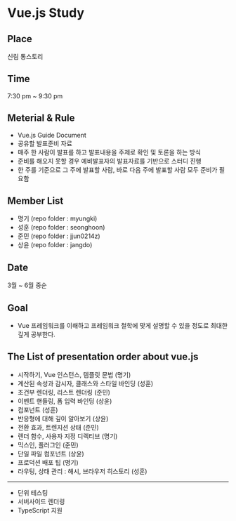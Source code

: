 # Vue.js Study

## Place
신림 통스토리

## Time
7:30 pm ~ 9:30 pm

## Meterial & Rule
- Vue.js Guide Document
- 공유할 발표준비 자료
- 매주 한 사람이 발표를 하고 발표내용을 주제로 확인 및 토론을 하는 방식
- 준비를 해오지 못할 경우 예비발표자의 발표자료를 기반으로 스터디 진행
- 한 주를 기준으로 그 주에 발표할 사람, 바로 다음 주에 발표할 사람 모두 준비가 필요함

## Member List
- 명기 (repo folder : myungki)
- 성훈 (repo folder : seonghoon)
- 준민 (repo folder : jjun0214z)
- 상윤 (repo folder : jangdo)

## Date
3월 ~ 6월 중순

## Goal
- Vue 프레임워크를 이해하고 프레임워크 철학에 맞게 설명할 수 있을 정도로 최대한 깊게 공부한다.

## The List of presentation order about vue.js
- 시작하기, Vue 인스턴스, 템플릿 문법 (명기)
- 계산된 속성과 감시자, 클래스와 스타일 바인딩 (성훈)
- 조건부 렌더링, 리스트 렌더링 (준민)
- 이벤트 핸들링, 폼 입력 바인딩 (상윤)
- 컴포넌트 (성훈)
- 반응형에 대해 깊이 알아보기 (상윤)
- 전환 효과, 트렌지션 상태  (준민)
- 렌더 함수, 사용자 지정 디렉티브 (명기)
- 믹스인, 플러그인 (준민)
- 단일 파일 컴포넌트 (상윤)
- 프로덕션 배포 팁 (명기)
- 라우팅, 상태 관리 : 해시, 브라우저 히스토리 (성훈)

---
- 단위 테스팅
- 서버사이드 렌더링
- TypeScript 지원